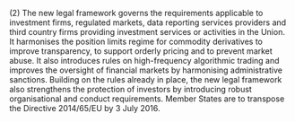 (2) The new legal framework governs the requirements applicable to investment firms, regulated markets, data reporting services providers and third country firms providing investment services or activities in the Union. It harmonises the position limits regime for commodity derivatives to improve transparency, to support orderly pricing and to prevent market abuse. It also introduces rules on high-frequency algorithmic trading and improves the oversight of financial markets by harmonising administrative sanctions. Building on the rules already in place, the new legal framework also strengthens the protection of investors by introducing robust organisational and conduct requirements. Member States are to transpose the Directive 2014/65/EU by 3 July 2016.